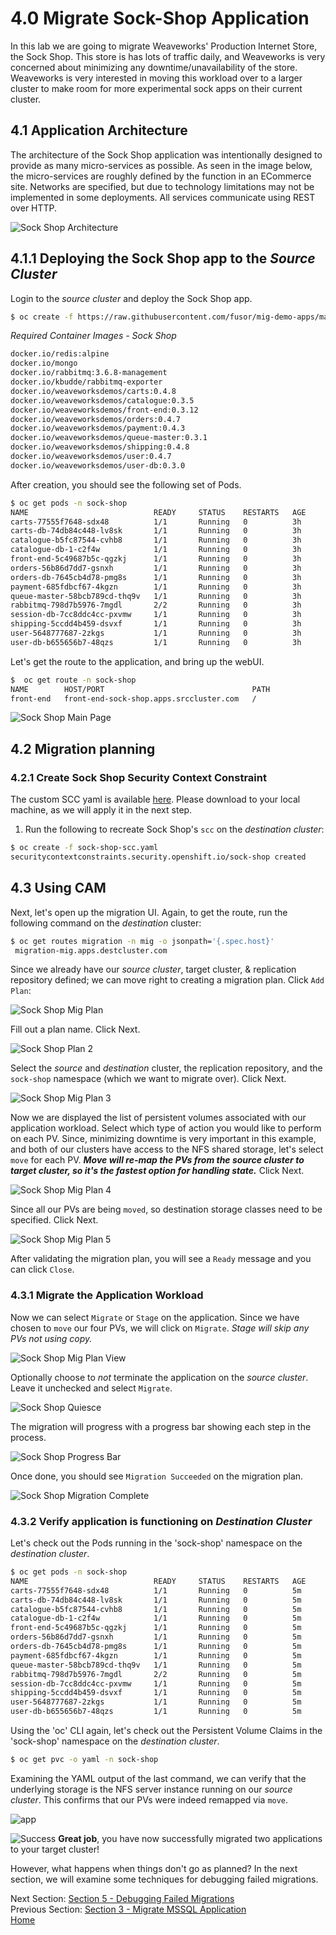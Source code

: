 # 4.0 Migrate Sock-Shop Application

In this lab we are going to migrate Weaveworks' Production Internet Store, the Sock Shop.  This store is has lots of traffic daily, and Weaveworks is very concerned about minimizing any downtime/unavailability of the store. Weaveworks is very interested in moving this workload over to a larger cluster to make room for more experimental sock apps on their current cluster.

## 4.1 Application Architecture

The architecture of the Sock Shop application was intentionally designed to provide as many micro-services as possible. As seen in the image below, the micro-services are roughly defined by the function in an ECommerce site.  Networks are specified, but due to technology limitations may not be implemented in some deployments.  All services communicate using REST over HTTP.

![Sock Shop Architecture](./screenshots/lab6/sock-shop-arch.png)

## 4.1.1 Deploying the Sock Shop app to the _Source Cluster_
Login to the _source cluster_ and deploy the Sock Shop app.

```bash
$ oc create -f https://raw.githubusercontent.com/fusor/mig-demo-apps/master/apps/sock-shop/manifest.yaml
```

_Required Container Images - Sock Shop_
```bash
docker.io/redis:alpine
docker.io/mongo
docker.io/rabbitmq:3.6.8-management
docker.io/kbudde/rabbitmq-exporter
docker.io/weaveworksdemos/carts:0.4.8
docker.io/weaveworksdemos/catalogue:0.3.5
docker.io/weaveworksdemos/front-end:0.3.12
docker.io/weaveworksdemos/orders:0.4.7
docker.io/weaveworksdemos/payment:0.4.3
docker.io/weaveworksdemos/queue-master:0.3.1
docker.io/weaveworksdemos/shipping:0.4.8
docker.io/weaveworksdemos/user:0.4.7
docker.io/weaveworksdemos/user-db:0.3.0
```

After creation, you should see the following set of Pods.

```bash
$ oc get pods -n sock-shop
NAME                            READY     STATUS    RESTARTS   AGE
carts-77555f7648-sdx48          1/1       Running   0          3h
carts-db-74db84c448-lv8sk       1/1       Running   0          3h
catalogue-b5fc87544-cvhb8       1/1       Running   0          3h
catalogue-db-1-c2f4w            1/1       Running   0          3h
front-end-5c49687b5c-qgzkj      1/1       Running   0          3h
orders-56b86d7dd7-gsnxh         1/1       Running   0          3h
orders-db-7645cb4d78-pmg8s      1/1       Running   0          3h
payment-685fdbcf67-4kgzn        1/1       Running   0          3h
queue-master-58bcb789cd-thq9v   1/1       Running   0          3h
rabbitmq-798d7b5976-7mgdl       2/2       Running   0          3h
session-db-7cc8ddc4cc-pxvmw     1/1       Running   0          3h
shipping-5ccdd4b459-dsvxf       1/1       Running   0          3h
user-5648777687-2zkgs           1/1       Running   0          3h
user-db-b655656b7-48qzs         1/1       Running   0          3h
```

Let's get the route to the application, and bring up the webUI.

```bash
$  oc get route -n sock-shop
NAME        HOST/PORT                                 PATH          
front-end   front-end-sock-shop.apps.srccluster.com   /      
```

![Sock Shop Main Page](./screenshots/lab6/sock-shop-main.png)

## 4.2 Migration planning

### 4.2.1 Create Sock Shop Security Context Constraint

The custom SCC yaml is available [here](./files/sock-shop-scc.yaml).  Please download to your local machine, as we will apply it in the next step.

1. Run the following to recreate Sock Shop's `scc` on the _destination cluster_:
```bash
$ oc create -f sock-shop-scc.yaml
securitycontextconstraints.security.openshift.io/sock-shop created
```

## 4.3 Using CAM

Next, let's open up the migration UI. Again, to get the route, run the following command on the _destination_ cluster:
```bash
$ oc get routes migration -n mig -o jsonpath='{.spec.host}'
 migration-mig.apps.destcluster.com
```

Since we already have our _source cluster_, target cluster, & replication repository defined; we can move right to creating a migration plan.  Click `Add Plan`:

![Sock Shop Mig Plan](./screenshots/lab6/sock-shop-mig-plan.png)

Fill out a plan name. Click Next.

![Sock Shop Plan 2](./screenshots/lab6/sock-shop-mig-plan-2.png)

Select the _source_ and _destination_ cluster, the replication repository, and the `sock-shop` namespace (which we want to migrate over). Click Next.

![Sock Shop Mig Plan 3](./screenshots/lab6/sock-shop-mig-plan-3.png)

Now we are displayed the list of persistent volumes associated with our application workload. Select which type of action you would like to perform on each PV.  Since, minimizing downtime is very important in this example, and both of our clusters have access to the NFS shared storage, let's select `move` for each PV.  ***Move will re-map the PVs from the source cluster to target cluster, so it's the fastest option for handling state.***  Click Next.

![Sock Shop Mig Plan 4](./screenshots/lab6/sock-shop-mig-plan-4.png)

Since all our PVs are being `moved`, so destination storage classes need to be specified.  Click Next.

![Sock Shop Mig Plan 5](./screenshots/lab6/sock-shop-mig-plan-5.png)

After validating the migration plan, you will see a `Ready` message and you can click `Close`.



### 4.3.1 Migrate the Application Workload

Now we can select `Migrate` or `Stage` on the application. Since we have chosen to `move` our four PVs, we will click on `Migrate`.  *Stage will skip any PVs not using copy.*

![Sock Shop Mig Plan View](./screenshots/lab6/sock-shop-mig-plan-view.png)

Optionally choose to *not* terminate the application on the _source cluster_.
Leave it unchecked and select `Migrate`.

![Sock Shop Quiesce](./screenshots/lab6/sock-shop-mig-plan-quiesce.png)

The migration will progress with a progress bar showing each step in the process.

![Sock Shop Progress Bar](./screenshots/lab6/sock-shop-progress.png)

Once done, you should see `Migration Succeeded` on the migration plan.

![Sock Shop Migration Complete](./screenshots/lab6/sock-shop-mig-plan-complete.png)


### 4.3.2 Verify application is functioning on _Destination Cluster_

Let's check out the Pods running in the 'sock-shop' namespace on the _destination cluster_.
```bash
$ oc get pods -n sock-shop
NAME                            READY     STATUS    RESTARTS   AGE
carts-77555f7648-sdx48          1/1       Running   0          5m
carts-db-74db84c448-lv8sk       1/1       Running   0          5m
catalogue-b5fc87544-cvhb8       1/1       Running   0          5m
catalogue-db-1-c2f4w            1/1       Running   0          5m
front-end-5c49687b5c-qgzkj      1/1       Running   0          5m
orders-56b86d7dd7-gsnxh         1/1       Running   0          5m
orders-db-7645cb4d78-pmg8s      1/1       Running   0          5m
payment-685fdbcf67-4kgzn        1/1       Running   0          5m
queue-master-58bcb789cd-thq9v   1/1       Running   0          5m
rabbitmq-798d7b5976-7mgdl       2/2       Running   0          5m
session-db-7cc8ddc4cc-pxvmw     1/1       Running   0          5m
shipping-5ccdd4b459-dsvxf       1/1       Running   0          5m
user-5648777687-2zkgs           1/1       Running   0          5m
user-db-b655656b7-48qzs         1/1       Running   0          5m
```

Using the 'oc' CLI again, let's check out the Persistent Volume Claims in the 'sock-shop' namespace on the _destination cluster_.
```bash
$ oc get pvc -o yaml -n sock-shop
```

Examining the YAML output of the last command, we can verify that the underlying storage is the NFS server instance running on our _source cluster_.  This confirms that our PVs were indeed remapped via `move`.

![app](./screenshots/lab6/ocp4-sock-shop-pv-yaml.png)

![Success](./screenshots/lab6/success.png)
**Great job**, you have now successfully migrated two applications to your target cluster!

However, what happens when things don't go as planned?  In the next section, we will examine some techniques for debugging failed migrations.

Next Section: [Section 5 - Debugging Failed Migrations](./5.md)<br>
Previous Section: [Section 3 - Migrate MSSQL Application](./3.md)<br>
[Home](./README.md)
